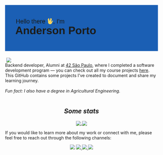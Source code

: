<h2 align='center'> <img src="./img/header.jpg" /> </h2>

<a href="https://github.com/andersonhsporto">
  <img align="right" src="https://github-readme-stats-beta-flame.vercel.app/api?username=andersonhsporto&rank_icon=github&theme=prussian&show_icons=true"  width="500">
</a>

Backend developer,
Alumni at [42 São Paulo](https://www.42sp.org.br/), where I completed a software development program — you can check out all my course projects [here](https://github.com/andersonhsporto/ft-cursus). 
</br>
This GitHub contains some projects I’ve created to document and share my learning journey.
</br>
</br>
_Fun fact: I also have a degree in Agricultural Engineering._
</br>
</br>

<h2 align='center'><i>Some stats</i></h2>
<p align="center">
  <a href="https://github.com/andersonhsporto">
  <img
      decoding="async" loading="lazy"
      align="center"
      height="160em"
      src="https://github-readme-stats-beta-flame.vercel.app/api/top-langs/?username=andersonhsporto&&hide=c,jupyter%20notebook,Makefile&layout=compact&theme=prussian"

</a>
  <a href="https://github.com/andersonhsporto">
    <img
      decoding="async" loading="lazy"
      align="center"
      height="160em"
      src="https://github-readme-streak-stats-rust-phi.vercel.app/?user=andersonhsporto&theme=prussian" />
  </a>
</p>

If you would like to learn more about my work or connect with me, please feel free to reach out through the following channels:

<p align=center>
<a href="mailto:anderson.higo2@gmail.com" target="_blank"><img src="https://img.shields.io/badge/Gmail-D14836?style=for-the-badge&logo=gmail&logoColor=white"/></a> 
<a href= "https://www.linkedin.com/in/andersonhsporto/"target="_blank"><img src="https://img.shields.io/badge/LinkedIn-0077B5?style=for-the-badge&logo=linkedin&logoColor=white"/>
 <a href= "https://leetcode.com/andersonporto/"target="_blank"><img src="https://img.shields.io/badge/-LeetCode-FFA116?style=for-the-badge&logo=LeetCode&logoColor=white"/>
 <a href= "https://www.codingame.com/profile/e8f78754de8dc6139e74db1abf044ecf1100254"target="_blank"><img src="https://img.shields.io/badge/-CodinGame-000000?style=for-the-badge&logo=CodinGame&logoColor=white"/>
 </a> 
 </a> 
</p>

<br/>
<br/>
<br/>
